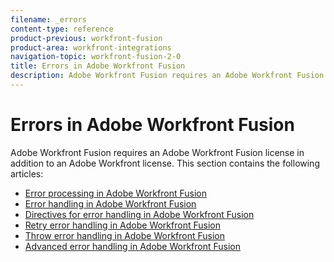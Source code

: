 ```yaml
---
filename: _errors
content-type: reference
product-previous: workfront-fusion
product-area: workfront-integrations
navigation-topic: workfront-fusion-2-0
title: Errors in Adobe Workfront Fusion
description: Adobe Workfront Fusion requires an Adobe Workfront Fusion license in addition to an Adobe Workfront license.
---
```


# Errors in Adobe Workfront Fusion

Adobe Workfront Fusion requires an Adobe Workfront Fusion license in addition to an Adobe Workfront license.
This section contains the following articles:

* [Error processing in Adobe Workfront Fusion](../../workfront-fusion/errors/error-processing.md) 
* [Error handling in Adobe Workfront Fusion](../../workfront-fusion/errors/error-handling.md) 
* [Directives for error handling in Adobe Workfront Fusion](../../workfront-fusion/errors/directives-for-error-handling.md) 
* [Retry error handling in Adobe Workfront Fusion](../../workfront-fusion/errors/retry.md) 
* [Throw error handling in Adobe Workfront Fusion](../../workfront-fusion/errors/throw.md) 
* [Advanced error handling in Adobe Workfront Fusion](../../workfront-fusion/errors/advanced-error-handling.md)

